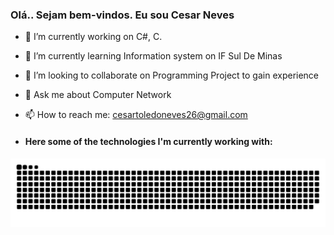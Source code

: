 ### Olá.. Sejam bem-vindos. Eu sou Cesar Neves

- 🔭 I’m currently working on C#, C.
- 🌱 I’m currently learning Information system on IF Sul De Minas
- 👯 I’m looking to collaborate on Programming Project to gain experience
- 💬 Ask me about Computer Network 
- 📫 How to reach me: cesartoledoneves26@gmail.com


- #### Here some of the technologies I'm currently working with:


  
![Snake animation](https://github.com/fscorsini/fscorsini/blob/output/github-contribution-grid-snake-dark.svg)
